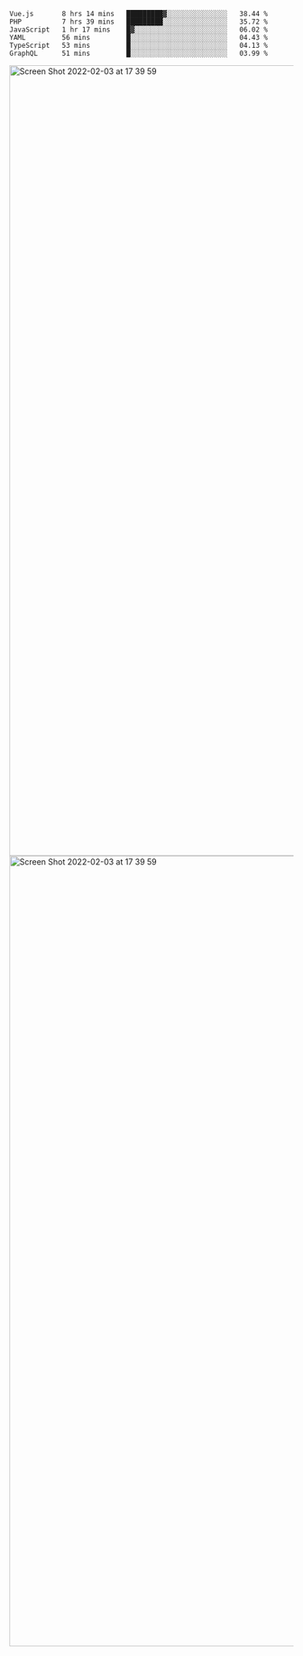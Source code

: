 <!--START_SECTION:waka-->

```text
Vue.js       8 hrs 14 mins   █████████▓░░░░░░░░░░░░░░░   38.44 %
PHP          7 hrs 39 mins   █████████░░░░░░░░░░░░░░░░   35.72 %
JavaScript   1 hr 17 mins    █▓░░░░░░░░░░░░░░░░░░░░░░░   06.02 %
YAML         56 mins         █░░░░░░░░░░░░░░░░░░░░░░░░   04.43 %
TypeScript   53 mins         █░░░░░░░░░░░░░░░░░░░░░░░░   04.13 %
GraphQL      51 mins         █░░░░░░░░░░░░░░░░░░░░░░░░   03.99 %
```

<!--END_SECTION:waka-->

<img width="1400" alt="Screen Shot 2022-02-03 at 17 39 59" src="https://user-images.githubusercontent.com/45716542/152387304-f2b60485-53a6-4f4b-a818-5cefb1b0c0ae.png">
<img width="1400" alt="Screen Shot 2022-02-03 at 17 39 59" src="https://user-images.githubusercontent.com/45716542/152387273-ea5cdf21-2a45-44da-8bef-00c1763b1d42.png">
